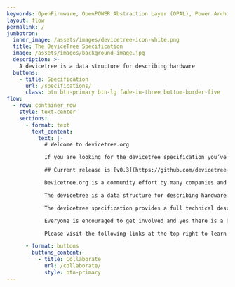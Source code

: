 ```yaml
---
keywords: OpenFirmware, OpenPOWER Abstraction Layer (OPAL), Power Architecture Platform Requirements (PAPR), Flattened Device Tree (FDT), Devicetree, Specification, data, structure
layout: flow
permalink: /
jumbotron:
  inner_image: /assets/images/devicetree-icon-white.png
  title: The DeviceTree Specification
  image: /assets/images/background-image.jpg
  description: >-
    A devicetree is a data structure for describing hardware
  buttons:
    - title: Specification
      url: /specifications/
      class: btn btn-primary btn-lg fade-in-three bottom-border-five
flow:
  - row: container_row
    style: text-center
    sections:
      - format: text
        text_content:
          text: |-
            # Welcome to devicetree.org

            If you are looking for the devicetree specification you’ve come to the right place!

            ## Current release is [v0.3](https://github.com/devicetree-org/devicetree-specification/releases/tag/v0.3)

            Devicetree.org is a community effort by many companies and individuals to facilitate the future evolution of the Devicetree Standard.

            The devicetree is a data structure for describing hardware. Rather than hard coding every detail of a device into an operating system, many aspects of the hardware can be described in a data structure that is passed to the operating system at boot time. The devicetree is used by OpenFirmware, OpenPOWER Abstraction Layer (OPAL), Power Architecture Platform Requirements (PAPR) and in the standalone Flattened Device Tree (FDT) form.

            The devicetree specification provides a full technical description of the devicetree data format and best practices.

            Everyone is encouraged to get involved and yes there is a [GitHub project too](https://github.com/devicetree-org/devicetree-specification)! Further information about the devicetree standard can be found throughout this website.

            Please visit the following links at the top right to learn more and the links below to participate.

      - format: buttons
        buttons_content:
          - title: Collaborate
            url: /collaborate/
            style: btn-primary
---
```


